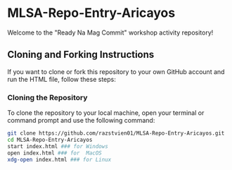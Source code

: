 # MLSA-Repo-Entry-Aricayos

Welcome to the "Ready Na Mag Commit" workshop activity repository!

## Cloning and Forking Instructions

If you want to clone or fork this repository to your own GitHub account and run the HTML file, follow these steps:

### Cloning the Repository

To clone the repository to your local machine, open your terminal or command prompt and use the following command:

```bash
git clone https://github.com/razstvien01/MLSA-Repo-Entry-Aricayos.git
cd MLSA-Repo-Entry-Aricayos
start index.html ### for Windows
open index.html ### for  MacOS
xdg-open index.html ### for Linux